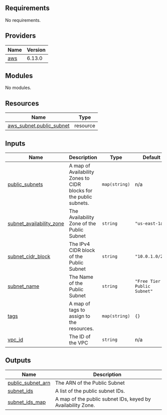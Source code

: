 ## Requirements

No requirements.

## Providers

| Name | Version |
|------|---------|
| <a name="provider_aws"></a> [aws](#provider\_aws) | 6.13.0 |

## Modules

No modules.

## Resources

| Name | Type |
|------|------|
| [aws_subnet.public_subnet](https://registry.terraform.io/providers/hashicorp/aws/latest/docs/resources/subnet) | resource |

## Inputs

| Name | Description | Type | Default | Required |
|------|-------------|------|---------|:--------:|
| <a name="input_public_subnets"></a> [public\_subnets](#input\_public\_subnets) | A map of Availability Zones to CIDR blocks for the public subnets. | `map(string)` | n/a | yes |
| <a name="input_subnet_availability_zone"></a> [subnet\_availability\_zone](#input\_subnet\_availability\_zone) | The Availability Zone of the Public Subnet | `string` | `"us-east-1a"` | no |
| <a name="input_subnet_cidr_block"></a> [subnet\_cidr\_block](#input\_subnet\_cidr\_block) | The IPv4 CIDR block of the Public Subnet | `string` | `"10.0.1.0/24"` | no |
| <a name="input_subnet_name"></a> [subnet\_name](#input\_subnet\_name) | The Name of the Public Subnet | `string` | `"Free Tier Public Subnet"` | no |
| <a name="input_tags"></a> [tags](#input\_tags) | A map of tags to assign to the resources. | `map(string)` | `{}` | no |
| <a name="input_vpc_id"></a> [vpc\_id](#input\_vpc\_id) | The ID of the VPC | `string` | n/a | yes |

## Outputs

| Name | Description |
|------|-------------|
| <a name="output_public_subnet_arn"></a> [public\_subnet\_arn](#output\_public\_subnet\_arn) | The ARN of the Public Subnet |
| <a name="output_subnet_ids"></a> [subnet\_ids](#output\_subnet\_ids) | A list of the public subnet IDs. |
| <a name="output_subnet_ids_map"></a> [subnet\_ids\_map](#output\_subnet\_ids\_map) | A map of the public subnet IDs, keyed by Availability Zone. |
